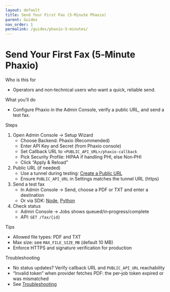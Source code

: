 ```yaml
---
layout: default
title: Send Your First Fax (5‑Minute Phaxio)
parent: Guides
nav_order: 1
permalink: /guides/phaxio-5-minutes/
---
```


# Send Your First Fax (5‑Minute Phaxio)

Who is this for
- Operators and non‑technical users who want a quick, reliable send.

What you’ll do
- Configure Phaxio in the Admin Console, verify a public URL, and send a test fax.

Steps
1) Open Admin Console → Setup Wizard
   - Choose Backend: Phaxio (Recommended)
   - Enter API Key and Secret (from Phaxio console)
   - Set Callback URL to `<PUBLIC_API_URL>/phaxio-callback`
   - Pick Security Profile: HIPAA if handling PHI, else Non‑PHI
   - Click “Apply & Reload”
2) Public URL (if needed)
   - Use a tunnel during testing: [Create a Public URL](/Faxbot/guides/public-url-tunnel/)
   - Ensure `PUBLIC_API_URL` in Settings matches the tunnel URL (https)
3) Send a test fax
   - In Admin Console → Send, choose a PDF or TXT and enter a destination
   - Or via SDK: [Node](/Faxbot/sdks/node/), [Python](/Faxbot/sdks/python/)
4) Check status
   - Admin Console → Jobs shows queued/in‑progress/complete
   - API: `GET /fax/{id}`

Tips
- Allowed file types: PDF and TXT
- Max size: see `MAX_FILE_SIZE_MB` (default 10 MB)
- Enforce HTTPS and signature verification for production

Troubleshooting
- No status updates? Verify callback URL and `PUBLIC_API_URL` reachability
- “Invalid token” when provider fetches PDF: the per‑job token expired or was mismatched
- See [Troubleshooting](/Faxbot/troubleshooting/)

